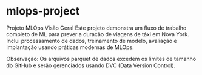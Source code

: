 # mlops-project

Projeto MLOps
Visão Geral
Este projeto demonstra um fluxo de trabalho completo de ML para prever a duração de viagens de táxi em Nova York. Inclui processamento de dados, treinamento de modelo, avaliação e implantação usando práticas modernas de MLOps.

Observação: Os arquivos parquet de dados excedem os limites de tamanho do GitHub e serão gerenciados usando DVC (Data Version Control).